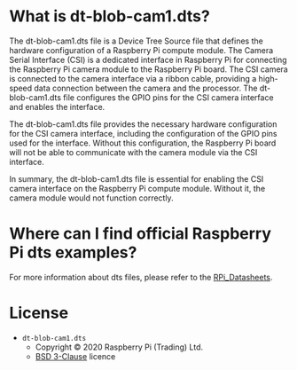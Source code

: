 # What is dt-blob-cam1.dts?
The dt-blob-cam1.dts file is a Device Tree Source file that defines the hardware configuration of a Raspberry Pi compute module. The Camera Serial Interface (CSI) is a dedicated interface in Raspberry Pi for connecting the Raspberry Pi camera module to the Raspberry Pi board. The CSI camera is connected to the camera interface via a ribbon cable, providing a high-speed data connection between the camera and the processor. The dt-blob-cam1.dts file configures the GPIO pins for the CSI camera interface and enables the interface.

The dt-blob-cam1.dts file provides the necessary hardware configuration for the CSI camera interface, including the configuration of the GPIO pins used for the interface. Without this configuration, the Raspberry Pi board will not be able to communicate with the camera module via the CSI interface.

In summary, the dt-blob-cam1.dts file is essential for enabling the CSI camera interface on the Raspberry Pi compute module. Without it, the camera module would not function correctly.

# Where can I find official Raspberry Pi dts examples?

For more information about dts files, please refer to the [RPi_Datasheets](https://datasheets.raspberrypi.org).

# License

* `dt-blob-cam1.dts`
    * Copyright © 2020 Raspberry Pi (Trading) Ltd.
    * [BSD 3-Clause](https://spdx.org/licenses/BSD-3-Clause.html) licence